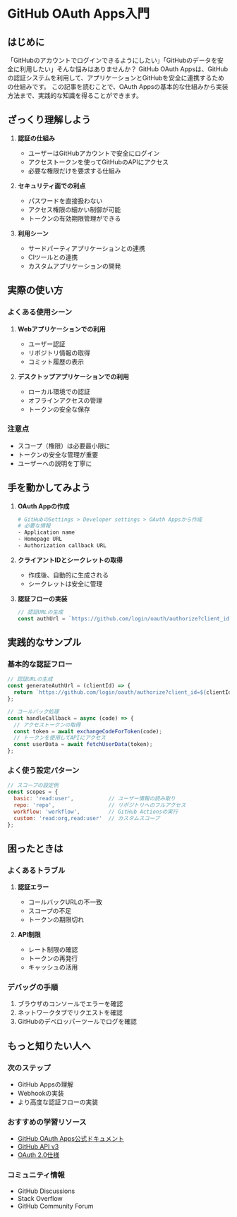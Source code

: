 # GitHub OAuth Apps入門

## はじめに

「GitHubのアカウントでログインできるようにしたい」「GitHubのデータを安全に利用したい」そんな悩みはありませんか？
GitHub OAuth Appsは、GitHubの認証システムを利用して、アプリケーションとGitHubを安全に連携するための仕組みです。
この記事を読むことで、OAuth Appsの基本的な仕組みから実装方法まで、実践的な知識を得ることができます。

## ざっくり理解しよう

1. **認証の仕組み**
   - ユーザーはGitHubアカウントで安全にログイン
   - アクセストークンを使ってGitHubのAPIにアクセス
   - 必要な権限だけを要求する仕組み

2. **セキュリティ面での利点**
   - パスワードを直接扱わない
   - アクセス権限の細かい制御が可能
   - トークンの有効期限管理ができる

3. **利用シーン**
   - サードパーティアプリケーションとの連携
   - CIツールとの連携
   - カスタムアプリケーションの開発

## 実際の使い方

### よくある使用シーン
1. **Webアプリケーションでの利用**
   - ユーザー認証
   - リポジトリ情報の取得
   - コミット履歴の表示

2. **デスクトップアプリケーションでの利用**
   - ローカル環境での認証
   - オフラインアクセスの管理
   - トークンの安全な保存

### 注意点
- スコープ（権限）は必要最小限に
- トークンの安全な管理が重要
- ユーザーへの説明を丁寧に

## 手を動かしてみよう

1. **OAuth Appの作成**
   ```bash
   # GitHubのSettings > Developer settings > OAuth Appsから作成
   # 必要な情報
   - Application name
   - Homepage URL
   - Authorization callback URL
   ```

2. **クライアントIDとシークレットの取得**
   - 作成後、自動的に生成される
   - シークレットは安全に管理

3. **認証フローの実装**
   ```javascript
   // 認証URLの生成
   const authUrl = `https://github.com/login/oauth/authorize?client_id=${CLIENT_ID}&scope=repo`;
   ```

## 実践的なサンプル

### 基本的な認証フロー
```javascript
// 認証URLの生成
const generateAuthUrl = (clientId) => {
  return `https://github.com/login/oauth/authorize?client_id=${clientId}&scope=repo`;
};

// コールバック処理
const handleCallback = async (code) => {
  // アクセストークンの取得
  const token = await exchangeCodeForToken(code);
  // トークンを使用してAPIにアクセス
  const userData = await fetchUserData(token);
};
```

### よく使う設定パターン
```javascript
// スコープの設定例
const scopes = {
  basic: 'read:user',           // ユーザー情報の読み取り
  repo: 'repo',                 // リポジトリへのフルアクセス
  workflow: 'workflow',         // GitHub Actionsの実行
  custom: 'read:org,read:user'  // カスタムスコープ
};
```

## 困ったときは

### よくあるトラブル
1. **認証エラー**
   - コールバックURLの不一致
   - スコープの不足
   - トークンの期限切れ

2. **API制限**
   - レート制限の確認
   - トークンの再発行
   - キャッシュの活用

### デバッグの手順
1. ブラウザのコンソールでエラーを確認
2. ネットワークタブでリクエストを確認
3. GitHubのデベロッパーツールでログを確認

## もっと知りたい人へ

### 次のステップ
- GitHub Appsの理解
- Webhookの実装
- より高度な認証フローの実装

### おすすめの学習リソース
- [GitHub OAuth Apps公式ドキュメント](https://docs.github.com/ja/developers/apps/building-oauth-apps)
- [GitHub API v3](https://docs.github.com/ja/rest)
- [OAuth 2.0仕様](https://oauth.net/2/)

### コミュニティ情報
- GitHub Discussions
- Stack Overflow
- GitHub Community Forum
